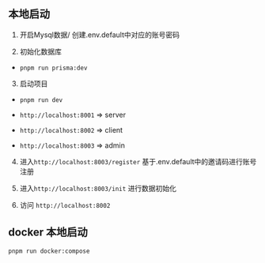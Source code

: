 ## 本地启动

1. 开启Mysql数据/ 创建.env.default中对应的账号密码

2. 初始化数据库
- `pnpm run prisma:dev`

3. 启动项目 
- `pnpm run dev`

- `http://localhost:8001` => server
- `http://localhost:8002` => client
- `http://localhost:8003` => admin


4. 进入`http://localhost:8003/register` 基于.env.default中的邀请码进行账号注册


5. 进入`http://localhost:8003/init` 进行数据初始化
5. 访问 `http://localhost:8002` 


## docker 本地启动
`pnpm run docker:compose`
